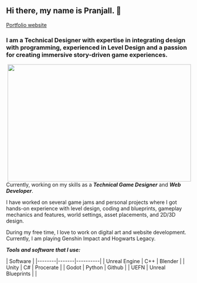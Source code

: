 ## Hi there, my name is **Pranjall**. 👋

[Portfolio website](https://www.pranjallokhande.com/)

### I am a Technical Designer with expertise in integrating design with programming, experienced in Level Design and a passion for creating immersive story-driven game experiences. 

<img align="right" src="https://images.squarespace-cdn.com/content/v1/631abf0c53e24b64ebdbdc65/1689564431524-9N86PYHQPNWPHJ5DN12Z/image-asset.jpeg?format=1500w" width="500" height="320" >

Currently, working on my skills as a **_Technical Game Designer_** and **_Web Developer_**.


I have worked on several game jams and personal projects where I got hands-on experience with level design, coding and blueprints, gameplay mechanics and features, world settings, asset placements, and 2D/3D design.


During my free time, I love to work on digital art and website development. Currently, I am playing Genshin Impact and Hogwarts Legacy. 


***Tools and software that I use:***

| Software | 
|--------|-------|----------|
| Unreal Engine | C++ | Blender |
| Unity | C# | Procerate |
| Godot | Python | Github |
| UEFN | Unreal Blueprints |  |





